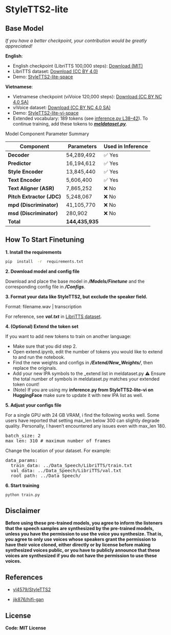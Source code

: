 # StyleTTS2-lite

## Base Model
_If you have a better checkpoint, your contribution would be greatly appreciated!_

**English**:
- English checkpoint (LibriTTS 100,000 steps): [Download (MIT)](https://huggingface.co/dangtr0408/StyleTTS2-lite/tree/main/Models)  
- LibriTTS dataset: [Download (CC BY 4.0)](https://huggingface.co/datasets/dangtr0408/LibriTTS-clean-460/tree/main) 
- Demo: [StyleTTS2-lite-space](https://huggingface.co/spaces/dangtr0408/StyleTTS2-lite-space)

**Vietnamese**:
- Vietnamese checkpoint (viVoice 120,000 steps): [Download (CC BY NC 4.0 SA)](https://huggingface.co/dangtr0408/StyleTTS2-lite-vi/tree/main/Models)
- viVoice dataset: [Download (CC BY NC 4.0 SA)](https://huggingface.co/datasets/capleaf/viVoice) 
- Demo: [StyleTTS2-lite-vi-space](https://huggingface.co/spaces/dangtr0408/StyleTTS2-lite-vi-space)
- Extended vocabulary: 189 tokens (see [inference.py L38–42](https://huggingface.co/dangtr0408/StyleTTS2-lite-vi/blob/main/inference.py#L38-L42)). To continue training, add these tokens to [***meldataset.py***](https://github.com/dangtr0408/StyleTTS2-lite/blob/e39072d03f3a406790809fe80f83df5aaf5342b7/meldataset.py#L23-L38).

Model Component Parameter Summary

| Component              | Parameters   | Used in Inference |
|------------------------|--------------|--------------------|
| **Decoder**            | 54,289,492   | ✅ Yes             |
| **Predictor**          | 16,194,612   | ✅ Yes             |
| **Style Encoder**      | 13,845,440   | ✅ Yes             |
| **Text Encoder**       | 5,606,400    | ✅ Yes             |
| **Text Aligner (ASR)** | 7,865,252    | ❌ No              |
| **Pitch Extractor (JDC)** | 5,248,067  | ❌ No              |
| **mpd (Discriminator)**| 41,105,770   | ❌ No              |
| **msd (Discriminator)**| 280,902      | ❌ No              |
| **Total**              | **144,435,935** |                |


## How To Start Finetuning

**1. Install the requirements**
```bash
pip  install  -r  requirements.txt
```

**2. Download model and config file**

Download and place the base model in ***/Models/Finetune*** and the corresponding config file in ***/Configs***.

**3. Format your data like StyleTTS2, but exclude the speaker field.**

Format: filename.wav | transcription

For reference, see ***val.txt*** in [LibriTTS dataset](https://huggingface.co/datasets/dangtr0408/LibriTTS-clean-460/tree/main).

**4. (Optional) Extend the token set**

If you want to add new tokens to train on another language:
- Make sure that you did step 2.
- Open extend.ipynb, edit the number of tokens you would like to extend to and run the notebook.
- Find the new weights and configs in ***/Extend/New_Weights/***, then replace the originals.
- Add your new IPA symbols to the _extend list in meldataset.py ⚠️ Ensure the total number of symbols in meldataset.py matches your extended token count!
- (Note) If you are using my **inference.py from StyleTTS2-lite-vi on HuggingFace** make sure to update it with new IPA list as well.

**5. Adjust your configs file**

For a single GPU with 24 GB VRAM, i find the following works well. Some users have reported that setting max_len below 300 can slightly degrade quality. Personally, I haven’t encountered any issues even with max_len 180.
<pre lang="yaml">
batch_size: 2 
max_len: 310 # maximum number of frames
</pre>

Change the location of your dataset. For example:
<pre lang="yaml">
data_params:
  train_data: ../Data_Speech/LibriTTS/train.txt
  val_data: ../Data_Speech/LibriTTS/val.txt
  root_path: ../Data_Speech/
</pre>

**6. Start training**
```bash
python train.py
```

## Disclaimer  

**Before using these pre-trained models, you agree to inform the listeners that the speech samples are synthesized by the pre-trained models, unless you have the permission to use the voice you synthesize. That is, you agree to only use voices whose speakers grant the permission to have their voice cloned, either directly or by license before making synthesized voices public, or you have to publicly announce that these voices are synthesized if you do not have the permission to use these voices.**


## References

- [yl4579/StyleTTS2](https://arxiv.org/abs/2306.07691)

- [jik876/hifi-gan](https://github.com/jik876/hifi-gan)

## License

**Code: MIT License**